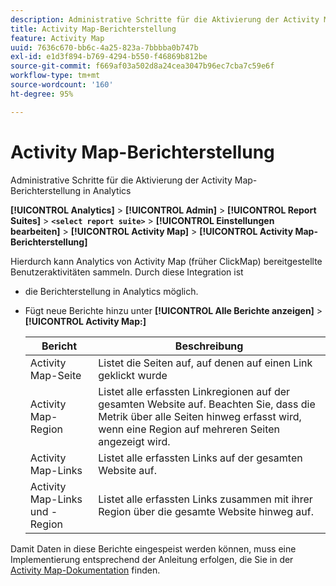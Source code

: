 ```yaml
---
description: Administrative Schritte für die Aktivierung der Activity Map-Berichterstellung in Analytics
title: Activity Map-Berichterstellung
feature: Activity Map
uuid: 7636c670-bb6c-4a25-823a-7bbbba0b747b
exl-id: e1d3f894-b769-4294-b550-f46869b812be
source-git-commit: f669af03a502d8a24cea3047b96ec7cba7c59e6f
workflow-type: tm+mt
source-wordcount: '160'
ht-degree: 95%

---
```


# Activity Map-Berichterstellung

Administrative Schritte für die Aktivierung der Activity Map-Berichterstellung in Analytics

**[!UICONTROL Analytics]** > **[!UICONTROL Admin]** > **[!UICONTROL Report Suites]** > **`<select report suite>`** > **[!UICONTROL Einstellungen bearbeiten]** > **[!UICONTROL Activity Map]** > **[!UICONTROL Activity Map-Berichterstellung]**

Hierdurch kann Analytics von Activity Map (früher ClickMap) bereitgestellte Benutzeraktivitäten sammeln. Durch diese Integration ist

* die Berichterstellung in Analytics möglich.
* Fügt neue Berichte hinzu unter **[!UICONTROL Alle Berichte anzeigen]** > **[!UICONTROL Activity Map:]**

   | Bericht | Beschreibung |
   |---|---|
   | Activity Map-Seite | Listet die Seiten auf, auf denen auf einen Link geklickt wurde |
   | Activity Map-Region | Listet alle erfassten Linkregionen auf der gesamten Website auf. Beachten Sie, dass die Metrik über alle Seiten hinweg erfasst wird, wenn eine Region auf mehreren Seiten angezeigt wird. |
   | Activity Map-Links | Listet alle erfassten Links auf der gesamten Website auf. |
   | Activity Map-Links und -Region | Listet alle erfassten Links zusammen mit ihrer Region über die gesamte Website hinweg auf. |

Damit Daten in diese Berichte eingespeist werden können, muss eine Implementierung entsprechend der Anleitung erfolgen, die Sie in der [Activity Map-Dokumentation](https://experienceleague.adobe.com/docs/analytics/analyze/activity-map/activity-map.html) finden.

